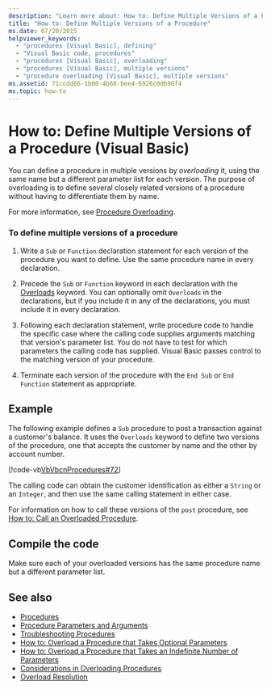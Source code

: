 ```yaml
---
description: "Learn more about: How to: Define Multiple Versions of a Procedure (Visual Basic)"
title: "How to: Define Multiple Versions of a Procedure"
ms.date: 07/20/2015
helpviewer_keywords: 
  - "procedures [Visual Basic], defining"
  - "Visual Basic code, procedures"
  - "procedures [Visual Basic], overloading"
  - "procedures [Visual Basic], multiple versions"
  - "procedure overloading [Visual Basic], multiple versions"
ms.assetid: 71ccdd66-1b00-4b66-bee4-6926c0d696f4
ms.topic: how-to
---
```

# How to: Define Multiple Versions of a Procedure (Visual Basic)

You can define a procedure in multiple versions by *overloading* it, using the same name but a different parameter list for each version. The purpose of overloading is to define several closely related versions of a procedure without having to differentiate them by name.  
  
 For more information, see [Procedure Overloading](./procedure-overloading.md).  
  
### To define multiple versions of a procedure  
  
1. Write a `Sub` or `Function` declaration statement for each version of the procedure you want to define. Use the same procedure name in every declaration.  
  
2. Precede the `Sub` or `Function` keyword in each declaration with the [Overloads](../../../language-reference/modifiers/overloads.md) keyword. You can optionally omit `Overloads` in the declarations, but if you include it in any of the declarations, you must include it in every declaration.  
  
3. Following each declaration statement, write procedure code to handle the specific case where the calling code supplies arguments matching that version's parameter list. You do not have to test for which parameters the calling code has supplied. Visual Basic passes control to the matching version of your procedure.  
  
4. Terminate each version of the procedure with the `End Sub` or `End Function` statement as appropriate.  
  
## Example  

 The following example defines a `Sub` procedure to post a transaction against a customer's balance. It uses the `Overloads` keyword to define two versions of the procedure, one that accepts the customer by name and the other by account number.  
  
 [!code-vb[VbVbcnProcedures#72](~/samples/snippets/visualbasic/VS_Snippets_VBCSharp/VbVbcnProcedures/VB/Class1.vb#72)]  
  
 The calling code can obtain the customer identification as either a `String` or an `Integer`, and then use the same calling statement in either case.  
  
 For information on how to call these versions of the `post` procedure, see [How to: Call an Overloaded Procedure](./how-to-call-an-overloaded-procedure.md).  
  
## Compile the code  

 Make sure each of your overloaded versions has the same procedure name but a different parameter list.  
  
## See also

- [Procedures](./index.md)
- [Procedure Parameters and Arguments](./procedure-parameters-and-arguments.md)
- [Troubleshooting Procedures](./troubleshooting-procedures.md)
- [How to: Overload a Procedure that Takes Optional Parameters](./how-to-overload-a-procedure-that-takes-optional-parameters.md)
- [How to: Overload a Procedure that Takes an Indefinite Number of Parameters](./how-to-overload-a-procedure-that-takes-an-indefinite-number-of-parameters.md)
- [Considerations in Overloading Procedures](./considerations-in-overloading-procedures.md)
- [Overload Resolution](./overload-resolution.md)
